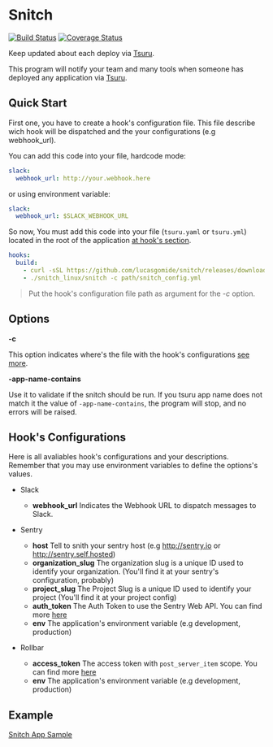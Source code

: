 # Snitch
[![Build Status](https://travis-ci.org/lucasgomide/snitch.svg?branch=master)](https://travis-ci.org/lucasgomide/snitch)
[![Coverage Status](https://coveralls.io/repos/github/lucasgomide/snitch/badge.svg?branch=master)](https://coveralls.io/github/lucasgomide/snitch?branch=master)

Keep updated about each deploy via [Tsuru](https://docs.tsuru.io/stable/).

This program will notify your team and many tools when someone has deployed any application via [Tsuru](https://docs.tsuru.io/stable/).

## Quick Start

First one, you have to create a hook's configuration file. This file describe wich hook will be dispatched and the your configurations (e.g webhook_url).

You can add this code into your file, hardcode mode:
```yaml
slack:
  webhook_url: http://your.webhook.here
```

or using environment variable:
```yaml
slack:
  webhook_url: $SLACK_WEBHOOK_URL
```

So now, You must add this code into your file (`tsuru.yaml` or `tsuru.yml`) located in the root of the application [at hook's section](https://docs.tsuru.io/stable/using/tsuru.yaml.html).

```yaml
hooks:
  build:
    - curl -sSL https://github.com/lucasgomide/snitch/releases/download/0.1.0/snitch_0.1.0_linux_amd64.tar.gz | tar xz
    - ./snitch_linux/snitch -c path/snitch_config.yml
```

> Put the hook's configuration file path as argument for the *-c* option.

## Options

**-c**

This option indicates where's the file with the hook's configurations [see more](#hooks-configurations).

**-app-name-contains**

Use it to validate if the snitch should be run. If you tsuru app name does not match it the value of `-app-name-contains`, the program will stop, and no errors will be raised.

## Hook's Configurations

Here is all avaliables hook's configurations and your descriptions. Remember that you may use environment variables to define the options's values.

- Slack
  - **webhook_url** Indicates the Webhook URL to dispatch messages to Slack.

- Sentry
  - **host** Tell to snith your sentry host (e.g http://sentry.io or http://sentry.self.hosted)
  - **organization_slug** The organization slug is a unique ID used to identify your organization. (You'll find it at your sentry's configuration, probably)
  - **project_slug** The Project Slug is a unique ID used to identify your project (You'll find it at your project config)
  - **auth_token** The Auth Token to use the Sentry Web API. You can find more [here](https://docs.sentry.io/api/auth/#auth-tokens)
  - **env** The application's environment variable (e.g development, production)

- Rollbar
  - **access_token** The access token with `post_server_item` scope. You can find more [here](https://rollbar.com/docs/api/#authentication)
  - **env** The application's environment variable (e.g development, production)

## Example

[Snitch App Sample](https://github.com/lucasgomide/snitch-app-example)
